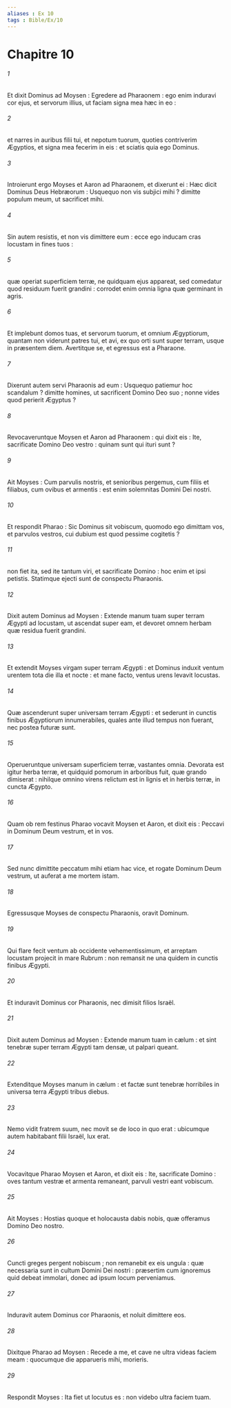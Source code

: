 ```yaml
---
aliases : Ex 10
tags : Bible/Ex/10
---
```


# Chapitre 10

###### 1
Et dixit Dominus ad Moysen : Egredere ad Pharaonem : ego enim induravi cor ejus, et servorum illius, ut faciam signa mea hæc in eo :
###### 2
et narres in auribus filii tui, et nepotum tuorum, quoties contriverim Ægyptios, et signa mea fecerim in eis : et sciatis quia ego Dominus.
###### 3
Introierunt ergo Moyses et Aaron ad Pharaonem, et dixerunt ei : Hæc dicit Dominus Deus Hebræorum : Usquequo non vis subjici mihi ? dimitte populum meum, ut sacrificet mihi.
###### 4
Sin autem resistis, et non vis dimittere eum : ecce ego inducam cras locustam in fines tuos :
###### 5
quæ operiat superficiem terræ, ne quidquam ejus appareat, sed comedatur quod residuum fuerit grandini : corrodet enim omnia ligna quæ germinant in agris.
###### 6
Et implebunt domos tuas, et servorum tuorum, et omnium Ægyptiorum, quantam non viderunt patres tui, et avi, ex quo orti sunt super terram, usque in præsentem diem. Avertitque se, et egressus est a Pharaone.
###### 7
Dixerunt autem servi Pharaonis ad eum : Usquequo patiemur hoc scandalum ? dimitte homines, ut sacrificent Domino Deo suo ; nonne vides quod perierit Ægyptus ?
###### 8
Revocaveruntque Moysen et Aaron ad Pharaonem : qui dixit eis : Ite, sacrificate Domino Deo vestro : quinam sunt qui ituri sunt ?
###### 9
Ait Moyses : Cum parvulis nostris, et senioribus pergemus, cum filiis et filiabus, cum ovibus et armentis : est enim solemnitas Domini Dei nostri.
###### 10
Et respondit Pharao : Sic Dominus sit vobiscum, quomodo ego dimittam vos, et parvulos vestros, cui dubium est quod pessime cogitetis ?
###### 11
non fiet ita, sed ite tantum viri, et sacrificate Domino : hoc enim et ipsi petistis. Statimque ejecti sunt de conspectu Pharaonis.
###### 12
Dixit autem Dominus ad Moysen : Extende manum tuam super terram Ægypti ad locustam, ut ascendat super eam, et devoret omnem herbam quæ residua fuerit grandini.
###### 13
Et extendit Moyses virgam super terram Ægypti : et Dominus induxit ventum urentem tota die illa et nocte : et mane facto, ventus urens levavit locustas.
###### 14
Quæ ascenderunt super universam terram Ægypti : et sederunt in cunctis finibus Ægyptiorum innumerabiles, quales ante illud tempus non fuerant, nec postea futuræ sunt.
###### 15
Operueruntque universam superficiem terræ, vastantes omnia. Devorata est igitur herba terræ, et quidquid pomorum in arboribus fuit, quæ grando dimiserat : nihilque omnino virens relictum est in lignis et in herbis terræ, in cuncta Ægypto.
###### 16
Quam ob rem festinus Pharao vocavit Moysen et Aaron, et dixit eis : Peccavi in Dominum Deum vestrum, et in vos.
###### 17
Sed nunc dimittite peccatum mihi etiam hac vice, et rogate Dominum Deum vestrum, ut auferat a me mortem istam.
###### 18
Egressusque Moyses de conspectu Pharaonis, oravit Dominum.
###### 19
Qui flare fecit ventum ab occidente vehementissimum, et arreptam locustam projecit in mare Rubrum : non remansit ne una quidem in cunctis finibus Ægypti.
###### 20
Et induravit Dominus cor Pharaonis, nec dimisit filios Israël.
###### 21
Dixit autem Dominus ad Moysen : Extende manum tuam in cælum : et sint tenebræ super terram Ægypti tam densæ, ut palpari queant.
###### 22
Extenditque Moyses manum in cælum : et factæ sunt tenebræ horribiles in universa terra Ægypti tribus diebus.
###### 23
Nemo vidit fratrem suum, nec movit se de loco in quo erat : ubicumque autem habitabant filii Israël, lux erat.
###### 24
Vocavitque Pharao Moysen et Aaron, et dixit eis : Ite, sacrificate Domino : oves tantum vestræ et armenta remaneant, parvuli vestri eant vobiscum.
###### 25
Ait Moyses : Hostias quoque et holocausta dabis nobis, quæ offeramus Domino Deo nostro.
###### 26
Cuncti greges pergent nobiscum ; non remanebit ex eis ungula : quæ necessaria sunt in cultum Domini Dei nostri : præsertim cum ignoremus quid debeat immolari, donec ad ipsum locum perveniamus.
###### 27
Induravit autem Dominus cor Pharaonis, et noluit dimittere eos.
###### 28
Dixitque Pharao ad Moysen : Recede a me, et cave ne ultra videas faciem meam : quocumque die apparueris mihi, morieris.
###### 29
Respondit Moyses : Ita fiet ut locutus es : non videbo ultra faciem tuam.
